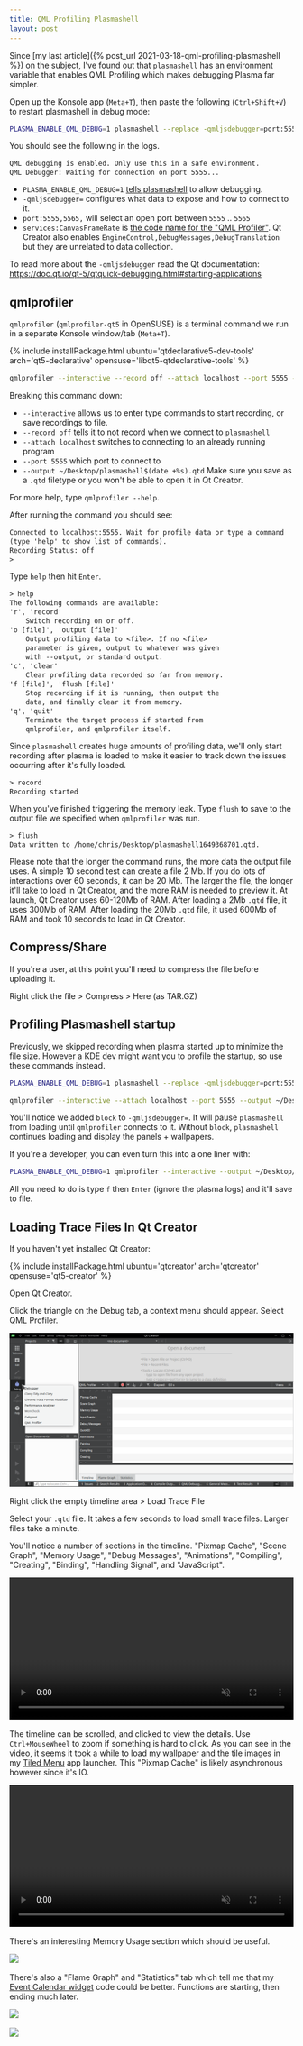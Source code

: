 ```yaml
---
title: QML Profiling Plasmashell
layout: post
---
```


Since [my last article]({% post_url 2021-03-18-qml-profiling-plasmashell %}) on the subject, I've found out that `plasmashell` has an environment variable that enables QML Profiling which makes debugging Plasma far simpler.


Open up the Konsole app (`Meta+T`), then paste the following (`Ctrl+Shift+V`) to restart plasmashell in debug mode:

```bash
PLASMA_ENABLE_QML_DEBUG=1 plasmashell --replace -qmljsdebugger=port:5555,5565,services:CanvasFrameRate
```

You should see the following in the logs.

```
QML debugging is enabled. Only use this in a safe environment.
QML Debugger: Waiting for connection on port 5555...
```

* `PLASMA_ENABLE_QML_DEBUG=1` [tells plasmashell](https://invent.kde.org/plasma/plasma-workspace/-/blame/master/shell/main.cpp#L58-62) to allow debugging.
* `-qmljsdebugger=` configures what data to expose and how to connect to it.
* `port:5555,5565,` will select an open port between `5555` .. `5565`
* `services:CanvasFrameRate` is [the code name for the "QML Profiler"](https://github.com/qt/qtdeclarative/blob/784c62441333de8d13d31c719ac01e6096247c01/src/qml/debugger/qqmldebugserviceinterfaces.cpp#L47). Qt Creator also enables `EngineControl,DebugMessages,DebugTranslation` but they are unrelated to data collection.

To read more about the `-qmljsdebugger` read the Qt documentation:  
<https://doc.qt.io/qt-5/qtquick-debugging.html#starting-applications>

## qmlprofiler

`qmlprofiler` (`qmlprofiler-qt5` in OpenSUSE) is a terminal command we run in a separate Konsole window/tab (`Meta+T`).

{% include installPackage.html
    ubuntu='qtdeclarative5-dev-tools'
    arch='qt5-declarative'
    opensuse='libqt5-qtdeclarative-tools'
%}

```bash
qmlprofiler --interactive --record off --attach localhost --port 5555 --output ~/Desktop/plasmashell$(date +%s).qtd
```

Breaking this command down:

* `--interactive` allows us to enter type commands to start recording, or save recordings to file.
* `--record off` tells it to not record when we connect to `plasmashell`
* `--attach localhost` switches to connecting to an already running program
* `--port 5555` which port to connect to
* `--output ~/Desktop/plasmashell$(date +%s).qtd` Make sure you save as a `.qtd` filetype or you won't be able to open it in Qt Creator.

For more help, type `qmlprofiler --help`.

After running the command you should see:

```
Connected to localhost:5555. Wait for profile data or type a command (type 'help' to show list of commands).
Recording Status: off
> 
```

Type `help` then hit `Enter`.

```
> help
The following commands are available:
'r', 'record'
    Switch recording on or off.
'o [file]', 'output [file]'
    Output profiling data to <file>. If no <file>
    parameter is given, output to whatever was given
    with --output, or standard output.
'c', 'clear'
    Clear profiling data recorded so far from memory.
'f [file]', 'flush [file]'
    Stop recording if it is running, then output the
    data, and finally clear it from memory.
'q', 'quit'
    Terminate the target process if started from
    qmlprofiler, and qmlprofiler itself.
```

Since `plasmashell` creates huge amounts of profiling data, we'll only start recording after plasma is loaded to make it easier to track down the issues occurring after it's fully loaded.

```
> record
Recording started
```

When you've finished triggering the memory leak. Type `flush` to save to the output file we specified when `qmlprofiler` was run.

```
> flush
Data written to /home/chris/Desktop/plasmashell1649368701.qtd.
```

Please note that the longer the command runs, the more data the output file uses. A simple 10 second test can create a file 2 Mb. If you do lots of interactions over 60 seconds, it can be 20 Mb. The larger the file, the longer it'll take to load in Qt Creator, and the more RAM is needed to preview it. At launch, Qt Creator uses 60-120Mb of RAM. After loading a 2Mb `.qtd` file, it uses 300Mb of RAM. After loading the 20Mb `.qtd` file, it used 600Mb of RAM and took 10 seconds to load in Qt Creator.

## Compress/Share

If you're a user, at this point you'll need to compress the file before uploading it.

Right click the file > Compress > Here (as TAR.GZ)

## Profiling Plasmashell startup

Previously, we skipped recording when plasma started up to minimize the file size. However a KDE dev might want you to profile the startup, so use these commands instead.

```bash
PLASMA_ENABLE_QML_DEBUG=1 plasmashell --replace -qmljsdebugger=port:5555,5565,block,services:CanvasFrameRate
```

```bash
qmlprofiler --interactive --attach localhost --port 5555 --output ~/Desktop/plasmashell$(date +%s).qtd
```

You'll notice we added `block` to `-qmljsdebugger=`. It will pause `plasmashell` from loading until `qmlprofiler` connects to it. Without `block`, `plasmashell` continues loading and display the panels + wallpapers.

If you're a developer, you can even turn this into a one liner with:

```bash
PLASMA_ENABLE_QML_DEBUG=1 qmlprofiler --interactive --output ~/Desktop/plasmashell$(date +%s).qtd plasmashell --replace
```

All you need to do is type `f` then `Enter` (ignore the plasma logs) and it'll save to file.

## Loading Trace Files In Qt Creator

If you haven't yet installed Qt Creator:

{% include installPackage.html
	ubuntu='qtcreator'
	arch='qtcreator'
	opensuse='qt5-creator'
%}

Open Qt Creator.

Click the triangle on the Debug tab, a context menu should appear. Select QML Profiler.

![](/pic/2022-04-07___19-28-40.png)

Right click the empty timeline area > Load Trace File

Select your `.qtd` file. It takes a few seconds to load small trace files. Larger files take a minute.

You'll notice a number of sections in the timeline. "Pixmap Cache", "Scene Graph", "Memory Usage", "Debug Messages", "Animations", "Compiling", "Creating", "Binding", "Handling Signal", and "JavaScript".

<video src="/vid/screen-2021-03-18_20.46.41.mp4" width="100%" autoplay loop muted controls></video>

The timeline can be scrolled, and clicked to view the details. Use `Ctrl+MouseWheel` to zoom if something is hard to click. As you can see in the video, it seems it took a while to load my wallpaper and the tile images in my [Tiled Menu](https://store.kde.org/p/1160672/) app launcher. This "Pixmap Cache" is likely asynchronous however since it's IO.

<video src="/vid/screen-2021-03-18_20.41.38.mp4" width="100%" autoplay loop muted controls></video>

There's an interesting Memory Usage section which should be useful.

![](/pic/2021-03-18___20-56-29.png)

There's also a "Flame Graph" and "Statistics" tab which tell me that my [Event Calendar widget](https://store.kde.org/p/998901/) code could be better. Functions are starting, then ending much later.

![](/pic/2021-03-18___20-42-22.png)

![](/pic/2021-03-18___20-43-13.png)
